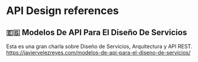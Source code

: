 # API Design references

## :es: Modelos De API Para El Diseño De Servicios
Esta es una gran charla sobre Diseño de Servicios, Arquitectura y API REST.
https://javiervelezreyes.com/modelos-de-api-para-el-diseno-de-servicios/




